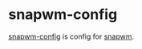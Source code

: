 # snapwm-config

[snapwm-config](https://github.com/samwhelp/snapwm-config) is config for [snapwm](https://github.com/moetunes/snapwm-stable).
